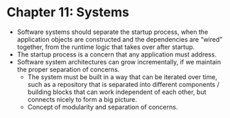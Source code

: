 # Chapter 11: Systems

- Software systems should separate the startup process, when the application objects are constructed and the dependencies are “wired” together, from the runtime logic that takes over after startup.
- The startup process is a concern that any application must address.
- Software system architectures can grow incrementally, if we maintain the proper separation of concerns.
    - The system must be built in a way that can be iterated over time, such as a repository that is separated into different components / building blocks that can work independent of each other, but connects nicely to form a big picture.
    - Concept of modularity and separation of concerns. 